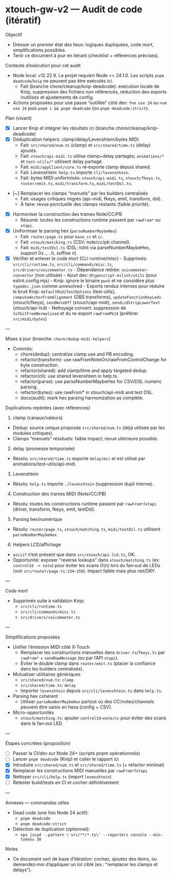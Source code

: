 # xtouch-gw-v2 — Audit de code (itératif)

Objectif
- Dresser un premier état des lieux: logiques dupliquées, code mort, simplifications possibles.
- Tenir ce document à jour en itérant (checklist + références précises).

Contexte d’exécution pour cet audit
- Node local: v12.22.9. Le projet requiert Node >= 24.1.0. Les scripts `pnpm deadcode`/`knip` ne peuvent pas être exécutés ici.
  - Fait (branche chore/cleanup/knip-deadcode): exécution locale de Knip, suppression des fichiers non référencés, réduction des exports inutilisés et ajustements de config.
- Actions proposées pour une passe “outillée” côté dev: `fnm use 24` ou `nvm use 24` puis `pnpm i && pnpm deadcode` (ou `pnpm deadcode:strict`).

Plan (vivant)
- [x] Lancer Knip et intégrer les résultats ici (branche chore/cleanup/knip-deadcode)
- [x] Déduplication helpers: clamp/delay/Levenshtein/bytes MIDI
  - Fait: `src/shared/num.ts` (clamp) et `src/shared/time.ts` (delay) ajoutés.
  - Fait: `xtouch/api-midi.ts` utilise clamp+delay partagés; `animations/*` et `test-utils/*` utilisent delay partagé.
  - Fait: `midi/appClient/core.ts` ré‑exporte clamp depuis shared.
  - Fait: Levenshtein: `help.ts` importe `cli/levenshtein`.
  - Fait: bytes MIDI uniformisés: `xtouch/api-midi.ts`, `xtouch/fkeys.ts`, `router/emit.ts`, `midi/transform.ts`, `midi/testDsl.ts`.
- [~] Remplacer les clamps “manuels” par les builders centralisés
  - Fait: usages critiques migrés (api-midi, fkeys, emit, transform, dsl).
  - À faire: revue ponctuelle des clamps restants (faible priorité).
- [x] Harmoniser la construction des trames Note/CC/PB
  - Résumé: toutes les constructions runtime passent par `rawFrom*` ou `xtapi`.
- [x] Uniformiser le parsing hex (`parseNumberMaybeHex`)
  - Fait: `router/page.ts` pour `base_cc` et `cc`.
  - Fait: `xtouch/matching.ts` (CSV: note/cc/pb channel).
  - Fait: `midi/testDsl.ts` (DSL: toInt via parseNumberMaybeHex, support 0x.., ..h, suffixe n).
- [x] Vérifier et enlever le code mort (CLI runtime/misc)
      - Supprimés: `src/cli/runtime.ts`, `src/cli/commands/misc.ts`, `src/drivers/voicemeeter.ts`
      - Dépendance retirée: `voicemeeter-connector` (non utilisée)
      - Ajout dev: `@typescript-eslint/utils` (pour eslint.config.mjs)
      - Knip: ignore le binaire `pwsh` et ne considère plus `typedoc.json` comme unresolved
      - Exports rendus internes pour réduire le bruit Knip: `defaultMidiTestOptions` (test-utils), `computeAnchorFromAlignment` (OBS transforms), `updateFunctionKeyLeds` (xtouch/fkeys), `sendNoteOff` (xtouch/api-midi), `sendLcdStripLowerText` (xtouch/api-lcd)
      - Nettoyage convert: suppression de `to7bitFromNormalized` et du re-export `rawFromPb14` (préférer `src/midi/bytes`)

—

Mises à jour (branche: `chore/dedup-midi-helpers`)
- Commits:
  - chore(dedup): centralize clamp use and PB encoding.
  - refactor(transform): use rawFromNoteOn/rawFromControlChange for byte construction.
  - refactor(shared): add clamp/time and apply targeted dedup.
  - refactor(cli): use shared levenshtein in help.ts.
  - refactor(parse): use parseNumberMaybeHex for CSV/DSL numeric parsing.
  - refactor(bytes): use rawFrom* in xtouch/api-midi and test DSL.
  - docs(audit): mark hex parsing harmonization as complete.

Duplications repérées (avec références)

1) clamp (canaux/valeurs)
- Dédup: source unique proposée `src/shared/num.ts` (déjà utilisée par les modules critiques).
- Clamps “manuels” résiduels: faible impact; revue ultérieure possible.

2) delay (promesse temporisée)
- Résolu: `src/shared/time.ts` exporte `delay(ms)` et est utilisé par animations/test-utils/api-midi.

3) Levenshtein
- Résolu: `help.ts` importe `./levenshtein` (suppression dupli interne).

4) Construction des trames MIDI (Note/CC/PB)
- Résolu: toutes les constructions runtime passent par `rawFrom*`/`xtapi` (driver, transform, fkeys, emit, testDsl).

5) Parsing hex/numérique
- Résolu: `router/page.ts`, `xtouch/matching.ts`, `midi/testDsl.ts` utilisent `parseNumberMaybeHex`.

6) Helpers LCD/affichage
- `ascii7` n’est présent que dans `src/xtouch/api-lcd.ts`, OK.
- Opportunité: exposer “reverse lookups” dans `xtouch/matching.ts` (ex: `controlId -> note`) pour éviter les scans O(n) lors du fan‑out de LEDs (voir `src/router/page.ts:134–158`). Impact faible mais plus net/DRY.

—

Code mort
- Supprimés suite à validation Knip:
  - `src/cli/runtime.ts`
  - `src/cli/commands/misc.ts`
  - `src/drivers/voicemeeter.ts`

—

Simplifications proposées
- Unifier l’émission MIDI côté X‑Touch
  - Remplacer les constructions manuelles dans `driver.ts`/`fkeys.ts` par `rawFrom*` + `sendRawMessage` (ou par l’API `xtapi`).
  - Éviter le double clamp dans `router/emit.ts` (placer la confiance dans les builders centralisés).
- Mutualiser utilitaires génériques
  - `src/shared/num.ts`: `clamp`
  - `src/shared/time.ts`: `delay`
  - Importer `levenshtein` depuis `src/cli/levenshtein.ts` dans `help.ts`.
- Parsing hex cohérent
  - Utiliser `parseNumberMaybeHex` partout où des CC/notes/channels peuvent être saisis en hexa (config + CSV).
- Micro-opportunités
  - `xtouch/matching.ts`: ajouter `controlId→note/cc` pour éviter des scans dans le fan‑out LED.

—

Étapes concrètes (proposition)
- [ ] Passer la CI/dev sur Node 24+ (scripts pnpm opérationnels)
- [ ] Lancer `pnpm deadcode` (Knip) et coller le rapport ici
- [x] Introduire `src/shared/num.ts` et `src/shared/time.ts` (+ refactor minimal)
- [x] Remplacer les constructions MIDI manuelles par `rawFrom*`/`xtapi`
- [x] Nettoyer `src/cli/help.ts` (import `levenshtein`)
- [ ] Retester build/tests en CI et cocher définitivement

—

Annexes — commandes utiles
- Dead code (une fois Node 24 actif):
  - `pnpm deadcode`
  - `pnpm deadcode:strict`
- Détection de duplication (optionnel):
  - `npx jscpd --pattern \'src/**/*.ts\' --reporters console --min-tokens 30`

Notes
- Ce document sert de base d’itération: cochez, ajoutez des items, ou demandez‑moi d’appliquer un lot ciblé (ex.: “remplacer les clamps et delays”).
